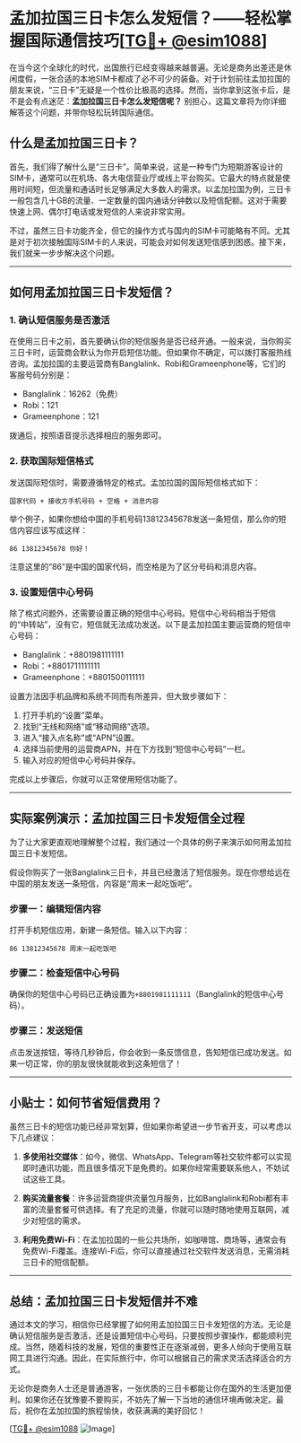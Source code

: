 # 孟加拉国三日卡怎么发短信？——轻松掌握国际通信技巧[[TG💪+ @esim1088](https://t.me/s/esim1088)]

在当今这个全球化的时代，出国旅行已经变得越来越普遍。无论是商务出差还是休闲度假，一张合适的本地SIM卡都成了必不可少的装备。对于计划前往孟加拉国的朋友来说，“三日卡”无疑是一个性价比极高的选择。然而，当你拿到这张卡后，是不是会有点迷茫：**孟加拉国三日卡怎么发短信呢？** 别担心，这篇文章将为你详细解答这个问题，并带你轻松玩转国际通信。

## 什么是孟加拉国三日卡？

首先，我们得了解什么是“三日卡”。简单来说，这是一种专门为短期游客设计的SIM卡，通常可以在机场、各大电信营业厅或线上平台购买。它最大的特点就是使用时间短，但流量和通话时长足够满足大多数人的需求。以孟加拉国为例，三日卡一般包含几十GB的流量、一定数量的国内通话分钟数以及短信配额。这对于需要快速上网、偶尔打电话或发短信的人来说非常实用。

不过，虽然三日卡功能齐全，但它的操作方式与国内的SIM卡可能略有不同。尤其是对于初次接触国际SIM卡的人来说，可能会对如何发送短信感到困惑。接下来，我们就来一步步解决这个问题。

---

## 如何用孟加拉国三日卡发短信？

### 1. 确认短信服务是否激活

在使用三日卡之前，首先要确认你的短信服务是否已经开通。一般来说，当你购买三日卡时，运营商会默认为你开启短信功能。但如果你不确定，可以拨打客服热线咨询。孟加拉国的主要运营商有Banglalink、Robi和Grameenphone等，它们的客服号码分别是：

- Banglalink：16262（免费）
- Robi：121
- Grameenphone：121

拨通后，按照语音提示选择相应的服务即可。

### 2. 获取国际短信格式

发送国际短信时，需要遵循特定的格式。孟加拉国的国际短信格式如下：

```
国家代码 + 接收方手机号码 + 空格 + 消息内容
```

举个例子，如果你想给中国的手机号码13812345678发送一条短信，那么你的短信内容应该写成这样：

```
86 13812345678 你好！
```

注意这里的“86”是中国的国家代码，而空格是为了区分号码和消息内容。

### 3. 设置短信中心号码

除了格式问题外，还需要设置正确的短信中心号码。短信中心号码相当于短信的“中转站”，没有它，短信就无法成功发送。以下是孟加拉国主要运营商的短信中心号码：

- Banglalink：+8801981111111
- Robi：+8801711111111
- Grameenphone：+8801500111111

设置方法因手机品牌和系统不同而有所差异，但大致步骤如下：

1. 打开手机的“设置”菜单。
2. 找到“无线和网络”或“移动网络”选项。
3. 进入“接入点名称”或“APN”设置。
4. 选择当前使用的运营商APN，并在下方找到“短信中心号码”一栏。
5. 输入对应的短信中心号码并保存。

完成以上步骤后，你就可以正常使用短信功能了。

---

## 实际案例演示：孟加拉国三日卡发短信全过程

为了让大家更直观地理解整个过程，我们通过一个具体的例子来演示如何用孟加拉国三日卡发短信。

假设你购买了一张Banglalink三日卡，并且已经激活了短信服务。现在你想给远在中国的朋友发送一条短信，内容是“周末一起吃饭吧”。

### 步骤一：编辑短信内容

打开手机短信应用，新建一条短信。输入以下内容：

```
86 13812345678 周末一起吃饭吧
```

### 步骤二：检查短信中心号码

确保你的短信中心号码已正确设置为`+8801981111111`（Banglalink的短信中心号码）。

### 步骤三：发送短信

点击发送按钮，等待几秒钟后，你会收到一条反馈信息，告知短信已成功发送。如果一切正常，你的朋友很快就能收到这条短信了！

---

## 小贴士：如何节省短信费用？

虽然三日卡的短信功能已经非常划算，但如果你希望进一步节省开支，可以考虑以下几点建议：

1. **多使用社交媒体**：如今，微信、WhatsApp、Telegram等社交软件都可以实现即时通讯功能，而且很多情况下是免费的。如果你经常需要联系他人，不妨试试这些工具。
   
2. **购买流量套餐**：许多运营商提供流量包月服务，比如Banglalink和Robi都有丰富的流量套餐可供选择。有了充足的流量，你就可以随时随地使用互联网，减少对短信的需求。

3. **利用免费Wi-Fi**：在孟加拉国的一些公共场所，如咖啡馆、商场等，通常会有免费Wi-Fi覆盖。连接Wi-Fi后，你可以直接通过社交软件发送消息，无需消耗三日卡的短信配额。

---

## 总结：孟加拉国三日卡发短信并不难

通过本文的学习，相信你已经掌握了如何用孟加拉国三日卡发短信的方法。无论是确认短信服务是否激活，还是设置短信中心号码，只要按照步骤操作，都能顺利完成。当然，随着科技的发展，短信的重要性正在逐渐减弱，更多人倾向于使用互联网工具进行沟通。因此，在实际旅行中，你可以根据自己的需求灵活选择适合的方式。

无论你是商务人士还是普通游客，一张优质的三日卡都能让你在国外的生活更加便利。如果你还在犹豫要不要购买，不妨先了解一下当地的通信环境再做决定。最后，祝你在孟加拉国的旅程愉快，收获满满的美好回忆！

[[TG💪+ @esim1088](https://t.me/s/esim1088) ![Image](https://i.postimg.cc/4NQfJmqS/Snipaste-2025-05-13-00-14-12.png)]